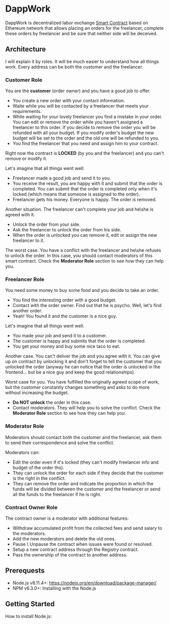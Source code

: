 # DappWork

DappWork is decentralized labor exchange [Smart Contract](https://en.wikipedia.org/wiki/Smart_contract) based on Ethereum network that allows placing an orders for the freelancer, complete these orders by freelancer and be sure that neither side will be deceived.

## Architecture

I will explain it by roles. It will be much easier to understand how all things work. Every address can be both the customer and the freelancer.

### Customer Role

You are the **customer** (order owner) and you have a good job to offer.
* You create a new order with your contact information.
* Waite while you will be contacted by a freelancer that meets your requirements.
* While waiting for your lovely freelancer you find a mistake in your order. You can edit or remove the order while you haven't assigned a freelancer to this order. If you decide to remove the order you will be refunded with all your budget. If you modify order's budget the new budget will be set to the order and the old one will be refunded to you.
* You find the freelancer that you need and assign him to your contract.

Right now the contract is **LOCKED** (by you and the freelancer) and you can't remove or modify it.

Let's imagine that all things went well:
* Freelancer made a good job and send it to you.
* You receive the result, you are happy with it and submit that the order is completed. You can submit that the order is completed only when it's locked (which means that someone is assigned to the order).
* Freelancer gets his money. Everyone is happy. The order is removed.

Another situation. The freelancer can't complete your job and he\she is agreed with it.
* Unlock the order from your side.
* Ask the freelancer to unlock the order from his side.
* When the order is unlocked you can remove it, edit or assign the new freelancer to it.

The worst case. You have a conflict with the freelancer and he\she refuses to unlock the order.
In this case, you should contact moderators of this smart contract. Check the **Moderator Role** section to see how they can help you.

### Freelancer Role

You need some money to buy some food and you decide to take an order.
* You find the interesting order with a good budget.
* Contact with the order owner. Find out that he is psycho. Well, let's find another order.
* Yeah! You found it and the customer is a nice guy.

Let's imagine that all things went well.
* You made your job and send it to a customer.
* The customer is happy and submits that the order is completed.
* You get your money and buy some nice taco to eat.

Another case. You can't deliver the job and you agree with it. You can give up on contract by unlocking it and don't forget to tell the customer that you unlocked the order (anyway he can notice that the order is unlocked in the frontend... but be a nice guy and keep the good relationships).

Worst case for you. You have fulfilled the originally agreed scope of work, but the customer constantly changes something and asks to do more without increasing the budget.
* **Do NOT unlock** the order in this case.
* Contact moderators. They will help you to solve the conflict.
Check the **Moderator Role** section to see how they can help you.

### Moderator Role

Moderators should contact both the customer and the freelancer, ask them to send their correspondence and solve the conflict.

Moderators can:
* Edit the order even if it's locked (they can't modify freelancer info and budget of the order tho).
* They can unlock the order for each side if they decide that the customer is the right in the conflict.
* They can remove the order and indicate the proportion in which the funds will be divided between the customer and the freelancer or send all the funds to the freelancer if he is right.

### Contract Owner Role

The contract owner is a moderator with additional features:
* Withdraw accumulated profit from the collected fees and send salary to the moderators.
* Add the new moderators and delete the old ones.
* Pause \ Unpause the contract when issues were found or resolved.
* Setup a new contract address through the Registry contract.
* Pass the ownership of the contract to another address.


## Prerequests

* Node.js v8.11.4+: https://nodejs.org/en/download/package-manager/
* NPM v6.3.0+: Installing with the Node.js

## Getting Started

How to install Node.js: 